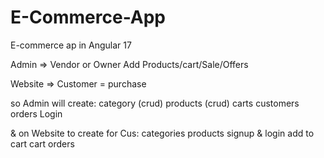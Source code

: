 # E-Commerce-App
E-commerce ap in Angular 17

Admin => Vendor or Owner
          Add Products/cart/Sale/Offers

Website => 
          Customer = purchase



so Admin will create:
                      category (crud)
                      products (crud)
                      carts
                      customers
                      orders
                      Login

& on Website to create for Cus:
                      categories
                      products
                      signup & login
                      add to cart
                      cart
                      orders

                      

